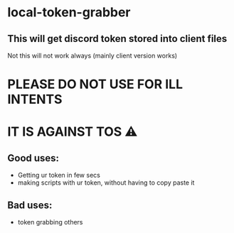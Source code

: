 # local-token-grabber
## This will get discord token stored into client files
Not this will not work always (mainly client version works)


# PLEASE DO NOT USE FOR ILL INTENTS 
# IT IS AGAINST TOS ⚠️
## Good uses:
 - Getting ur token in few secs
 - making scripts with ur token, without having to copy paste it

## Bad uses:
 - token grabbing others
